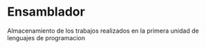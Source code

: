 # Ensamblador
Almacenamiento de los trabajos realizados en la primera unidad de lenguajes de programacion
